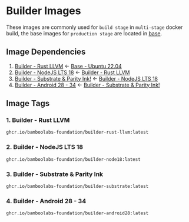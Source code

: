 # Builder Images

These images are commonly used for `build stage` in `multi-stage` docker build, the base images for `production stage` are located in [base](../base/README.md).

## Image Dependencies

1. [Builder - Rust LLVM](./rust-llvm.Dockerfile) <- [Base - Ubuntu 22.04](../base/ubuntu2204.Dockerfile)
2. [Builder - NodeJS LTS 18](./node18.Dockerfile) <- [Builder - Rust LLVM](./rust-llvm.Dockerfile)
3. [Builder - Substrate & Parity Ink!](./substrate.Dockerfile) <- [Builder - NodeJS LTS 18](./node18.Dockerfile)
4. [Builder - Android 28 - 34](./android28.Dockerfile) <- [Builder - Substrate & Parity Ink!](./substrate.Dockerfile)

## Image Tags

### 1. Builder - Rust LLVM

```plain
ghcr.io/bamboolabs-foundation/builder-rust-llvm:latest
```

### 2. Builder - NodeJS LTS 18

```plain
ghcr.io/bamboolabs-foundation/builder-node18:latest
```

### 3. Builder - Substrate & Parity Ink

```plain
ghcr.io/bamboolabs-foundation/builder-substrate:latest
```

### 4. Builder - Android 28 - 34

```plain
ghcr.io/bamboolabs-foundation/builder-android28:latest
```
